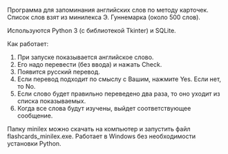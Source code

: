 ﻿Программа для запоминания английских слов по методу карточек.
Список слов взят из минилекса Э. Гуннемарка (около 500 слов).

Используются Python 3 (с библиотекой Tkinter) и SQLite.

Как работает:
1. При запуске показывается английское слово.
2. Его надо перевести (без ввода) и нажать Check.
3. Появится русский перевод.
4. Если перевод подходит по смыслу с Вашим, нажмите Yes. Если нет, то No.
5. Если слово будет правильно переведено два раза, то оно уходит из списка показываемых.
6. Когда все слова будут изучены, выйдет соответствующее сообщение.

Папку minilex можно скачать на компьютер и запустить файл flashcards_minilex.exe.  Работает в Windows без необходимости установки Python.
